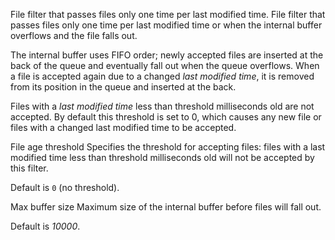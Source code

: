 
File filter that passes files only one time per last modified time.
File filter that passes files only one time per last modified time or when the internal buffer overflows and the file falls out.

The internal buffer uses FIFO order; newly accepted files are inserted at the back of the queue and eventually fall out when the queue overflows. When a file is accepted again due to a changed <i>last modified time</i>, it is removed from its position in the queue and inserted at the back.

Files with a <i>last modified time</i> less than threshold milliseconds old are not accepted. By default this threshold is set to 0, which causes any new file or files with a changed last modified time to be accepted.


File age threshold
Specifies the threshold for accepting files: files with a last modified time less than threshold milliseconds old will not be accepted by this filter.

Default is <code>0</code> (no threshold).


Max buffer size
Maximum size of the internal buffer before files will fall out.

Default is <i>10000</i>.

